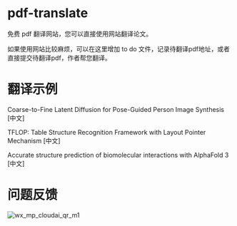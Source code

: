 # pdf-translate
免费 pdf 翻译网站，您可以直接使用网站翻译论文。

如果使用网站比较麻烦，可以在这里增加 to do 文件，记录待翻译pdf地址，或者直接提交待翻译pdf，作者帮您翻译。

# 翻译示例

Coarse-to-Fine Latent Diffusion for Pose-Guided Person Image Synthesis [中文]

TFLOP: Table Structure Recognition Framework with Layout Pointer Mechanism [中文]

Accurate structure prediction of biomolecular interactions with AlphaFold 3 [中文]

# 问题反馈

![wx_mp_cloudai_qr_m1](https://github.com/user-attachments/assets/d1bcb236-5028-4581-b392-a82ffb808aef)

